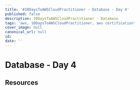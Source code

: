 ```yaml
---
title: '#10DaysToAWSCloudPractitioner - Database - Day 4'
published: false
description: 10DaysToAWSCloudPractitioner - Database
tags: 'aws, 10DaysToAWSCloudPractitioner, aws certification'
cover_image: null
canonical_url: null
id: 
date: ''
---
```


# Database - Day 4


## Resources